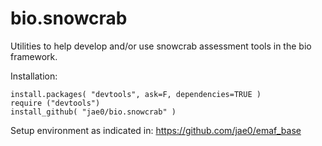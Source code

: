 # bio.snowcrab 

Utilities to help develop and/or use snowcrab assessment tools in the bio framework.

Installation:

```
install.packages( "devtools", ask=F, dependencies=TRUE )   
require ("devtools")
install_github( "jae0/bio.snowcrab" )
```

Setup environment as indicated in: https://github.com/jae0/emaf_base


